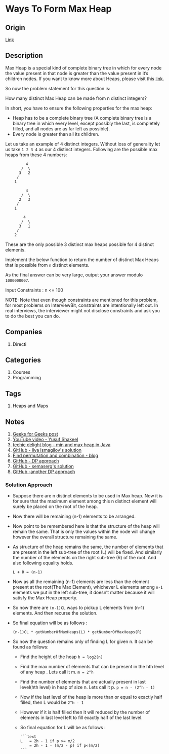 # Ways To Form Max Heap

## Origin

[Link](https://www.interviewbit.com/problems/ways-to-form-max-heap/)

## Description

Max Heap is a special kind of complete binary tree in which for every node the value present in that node is greater than the value present in it’s children nodes. If you want to know more about Heaps, please visit this [link](https://en.wikipedia.org/wiki/Heap_%28data_structure%29).

So now the problem statement for this question is:

How many distinct Max Heap can be made from n distinct integers?

In short, you have to ensure the following properties for the max heap:

* Heap has to be a complete binary tree (A complete binary tree is a binary tree in which every level, except possibly the last, is completely filled, and all nodes are as far left as possible).
* Every node is greater than all its children.

Let us take an example of 4 distinct integers. Without loss of generality let us take `1 2 3 4` as our 4 distinct integers. Following are the possible max heaps from these 4 numbers:

```text
         4
       /  \
      3   2
     /
    1
```

```text
         4
       /  \
      2   3
     /
    1
```

```text
        4
       /  \
      3   1
     /
    2
```

These are the only possible 3 distinct max heaps possible for 4 distinct elements.

Implement the below function to return the number of distinct Max Heaps that is possible from `n` distinct elements.

As the final answer can be very large, output your answer modulo `1000000007`.

Input Constraints : n <= 100

NOTE: Note that even though constraints are mentioned for this problem, for most problems on InterviewBit, constraints are intentionally left out. In real interviews, the interviewer might not disclose constraints and ask you to do the best you can do.

## Companies

1. Directi

## Categories

1. Courses
1. Programming

## Tags

1. Heaps and Maps

## Notes

1. [Geeks for Geeks post](https://www.geeksforgeeks.org/number-ways-form-heap-n-distinct-integers/)
1. [YouTube video - Yusuf Shakeel](https://www.youtube.com/watch?v=ixdWTKWSz7s)
1. [techie delight blog - min and max heap in Java](http://www.techiedelight.com/min-heap-max-heap-implementation-in-java/)
1. [GitHub - Ilya Ismagilov's solution](https://github.com/ismagilov/interviewbit/blob/84a7b463554b8351db4a6772753b781319cbcc1c/src/heaps_and_maps/WaysToFormMaxHeap.java)
1. [Find permutation and combination - blog](http://www.codevscolor.com/2017/11/java-program-find-permutation-combination-npr-ncr/)
1. [GitHub - DP approach](https://github.com/AndriyLytvynskyy/BrainFuck/blob/ac451a7f09dd2b57049a19634f8c39162ba04ca0/src/main/java/com/booking/interviewbit/heap/WaysToFormMaxHeap.java)
1. [GitHub - semaserg's solution](https://github.com/Semaserg/LeetCodeProblems/blob/master/heap/WaysToFormMaxHeap_intbit/Solution.java)
1. [GitHub -another DP approach](https://github.com/nazarmubeen/ProgramminInJava/blob/093c7de7fb59b629b106dbeff82a53c91fe93536/src/heaps/WaystoformMaxHeap.java)

### Solution Approach

* Suppose there are n distinct elements to be used in Max heap. Now it is for sure that the maximum element among this n distinct element will surely be placed on the root of the heap.
* Now there will be remaining (n-1) elements to be arranged.
* Now point to be remembered here is that the structure of the heap will remain the same. That is only the values within the node will change however the overall structure remaining the same.
* As structure of the heap remains the same, the number of elements that are present in the left sub-tree of the root (L) will be fixed. And similarly the number of the elements on the right sub-tree (R) of the root. And also following equality holds.

    ```text
    L + R = (n-1)
    ```

* Now as all the remaining (n-1) elements are less than the element present at the root(The Max Element), whichever L elements among `n-1` elements we put in the left sub-tree, it doesn’t matter because it will satisfy the Max Heap property.
* So now there are `(n-1)CL` ways to pickup L elements from (n-1) elements. And then recurse the solution.
* So final equation will be as follows :

    ```text
    (n-1)CL * getNumberOfMaxHeaps(L) * getNumberOfMaxHeaps(R)
    ```

* So now the question remains only of finding L for given n. It can be found as follows:

  * Find the height of the heap `h = log2(n)`
  * Find the max number of elements that can be present in the hth level of any heap . Lets call it m. `m = 2^h`
  * Find the number of elements that are actually present in last level(hth level) in heap of size n. Lets call it p. `p = n - (2^h - 1)`
  * Now if the last level of the heap is more than or equal to exactly half filled, then L would be `2^h - 1`
  * However if it is half filled then it will reduced by the number of elements in last level left to fill exactly half of the last level.
  * So final equation for L will be as follows :

        ```text
        L   = 2h - 1 if p >= m/2
            = 2h - 1 - (m/2 - p) if p<(m/2)
        ```